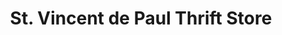 ---
title: "St. Vincent de Paul Thrift Store"
url: /creve-coeur/st-vincent-de-paul-thrift-store/
shop: charity
---